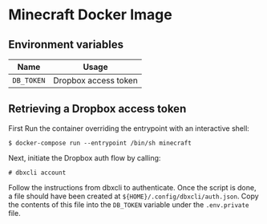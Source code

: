 # Minecraft Docker Image

## Environment variables
|Name|Usage|
|----|-----|
|`DB_TOKEN`|Dropbox access token|

## Retrieving a Dropbox access token
First Run the container overriding the entrypoint with an interactive shell:
```shell
$ docker-compose run --entrypoint /bin/sh minecraft
```
Next, initiate the Dropbox auth flow by calling:
```shell
# dbxcli account
```
Follow the instructions from dbxcli to authenticate. Once the script is done, a file should have been created at `${HOME}/.config/dbxcli/auth.json`. Copy the contents of this file into the `DB_TOKEN` variable under the `.env.private` file.
